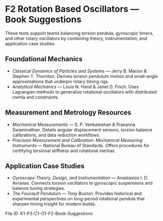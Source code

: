 # F2 Rotation Based Oscillators — Book Suggestions

These texts support teams balancing torsion pendula, gyroscopic timers, and other rotary oscillators by combining theory, instrumentation, and application case studies.

## Foundational Mechanics
- *Classical Dynamics of Particles and Systems* — Jerry B. Marion & Stephen T. Thornton. Derives torsion pendulum motion and small-angle approximations that underpin rotary timing rigs.
- *Analytical Mechanics* — Louis N. Hand & Janet D. Finch. Uses Lagrangian methods to generalize rotational oscillators with distributed inertia and constraints.

## Measurement and Metrology Resources
- *Mechanical Measurements* — S. P. Venkateshan & Prasanna Swaminathan. Details angular displacement sensors, torsion balance calibrations, and data reduction workflows.
- *Precision Measurement and Calibration: Mechanical Measuring Instruments* — National Bureau of Standards. Offers procedures for certifying torsional stiffness and rotational inertias.

## Application Case Studies
- *Gyroscope Theory, Design, and Instrumentation* — Anastasios I. D. Avranas. Connects torsion oscillators to gyroscopic suspensions and balance tuning strategies.
- *The Foucault Pendulum* — Tony Buxton. Provides historical and experimental perspectives on long-period rotational pendula that sharpen timing insight for modern builds.

File ID: K1-P3-C1-O1-F2-Book-Suggestions
